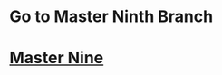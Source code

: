 <h1>Go to Master Ninth Branch</h1>
<h1><a href= 'https://github.com/AvinandanBose/bitcointicker_boss_updates/tree/master_nine'>Master Nine</a></h1>

